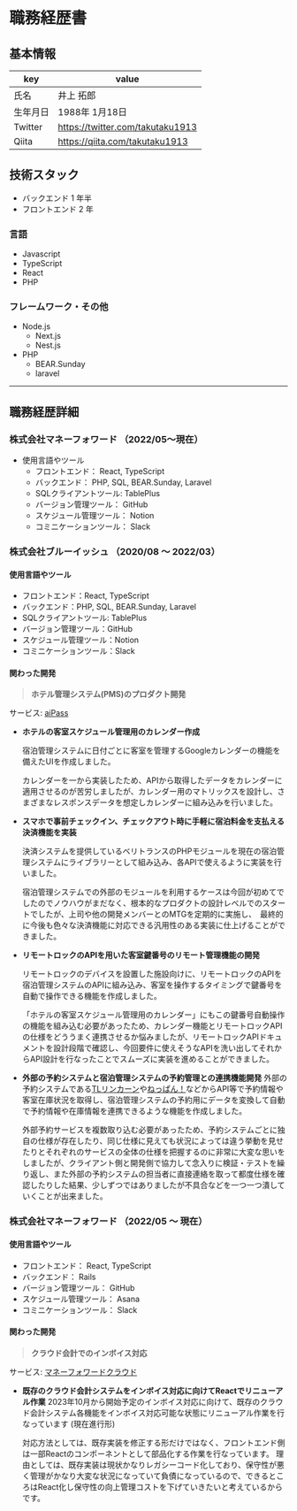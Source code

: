 # 職務経歴書

## 基本情報

|key|value|
|---|---|
|氏名|井上 拓郎|
|生年月日|1988年 1月18日|
|Twitter|https://twitter.com/takutaku1913|
|Qiita|https://qiita.com/takutaku1913|

## 技術スタック
- バックエンド 1 年半
- フロントエンド 2 年

### 言語
- Javascript
- TypeScript
- React
- PHP

### フレームワーク・その他
- Node.js
  - Next.js
  - Nest.js
- PHP
  - BEAR.Sunday
  - laravel  
---

## 職務経歴詳細
### 株式会社マネーフォワード （2022/05〜現在）
- 使用言語やツール
  - フロントエンド： React, TypeScript
  - バックエンド： PHP, SQL, BEAR.Sunday, Laravel
  - SQLクライアントツール: TablePlus
  - バージョン管理ツール： GitHub
  - スケジュール管理ツール： Notion
  - コミニケーションツール： Slack
    

### 株式会社ブルーイッシュ （2020/08 〜 2022/03）
#### 使用言語やツール

  - フロントエンド：React, TypeScript
  - バックエンド：PHP, SQL, BEAR.Sunday, Laravel
  - SQLクライアントツール: TablePlus
  - バージョン管理ツール：GitHub
  - スケジュール管理ツール：Notion
  - コミニケーションツール：Slack
#### 関わった開発

  > **ホテル管理システム(PMS)のプロダクト開発**
  
  サービス: [aiPass](https://aipass.jp/)

  - **ホテルの客室スケジュール管理用のカレンダー作成**
  
    宿泊管理システムに日付ごとに客室を管理するGoogleカレンダーの機能を備えたUIを作成しました。  
    
    カレンダーを一から実装したため、APIから取得したデータをカレンダーに適用させるのが苦労しましたが、カレンダー用のマトリックスを設計し、さまざまなレスポンスデータを想定しカレンダーに組み込みを行いました。
  
  - **スマホで事前チェックイン、チェックアウト時に手軽に宿泊料金を支払える決済機能を実装**
  
    決済システムを提供しているベリトランスのPHPモジュールを現在の宿泊管理システムにライブラリーとして組み込み、各APIで使えるように実装を行いました。  
    
    宿泊管理システムでの外部のモジュールを利用するケースは今回が初めてでしたのでノウハウがまだなく、根本的なプロダクトの設計レベルでのスタートでしたが、上司や他の開発メンバーとのMTGを定期的に実施し、　最終的に今後も色々な決済機能に対応できる汎用性のある実装に仕上げることができました。  
  
  - **リモートロックのAPIを用いた客室鍵番号のリモート管理機能の開発**
  
    リモートロックのデバイスを設置した施設向けに、リモートロックのAPIを宿泊管理システムのAPIに組み込み、客室を操作するタイミングで鍵番号を自動で操作できる機能を作成しました。  
    
    「ホテルの客室スケジュール管理用のカレンダー」にもこの鍵番号自動操作の機能を組み込む必要があったため、カレンダー機能とリモートロックAPIの仕様をどううまく連携させるか悩みましたが、リモートロックAPIドキュメントを設計段階で確認し、今回要件に使えそうなAPIを洗い出してそれからAPI設計を行なったことでスムーズに実装を進めることができました。
   
  - **外部の予約システムと宿泊管理システムの予約管理との連携機能開発**
    外部の予約システムである[TLリンカーン](https://www.seanuts.co.jp/product/lincoln/)や[ねっぱん！](https://www.neppan.com/)などからAPI等で予約情報や客室在庫状況を取得し、宿泊管理システムの予約用にデータを変換して自動で予約情報や在庫情報を連携できるような機能を作成しました。
    
    外部予約サービスを複数取り込む必要があったため、予約システムごとに独自の仕様が存在したり、同じ仕様に見えても状況によっては違う挙動を見せたりとそれぞれのサービスの全体の仕様を把握するのに非常に大変な思いをしましたが、クライアント側と開発側で協力して念入りに検証・テストを繰り返し、また外部の予約システムの担当者に直接連絡を取って都度仕様を確認したりした結果、少しずつではありましたが不具合などを一つ一つ潰していくことが出来ました。

### 株式会社マネーフォワード （2022/05 〜 現在）
#### 使用言語やツール

  - フロントエンド： React, TypeScript
  - バックエンド： Rails
  - バージョン管理ツール： GitHub
  - スケジュール管理ツール： Asana
  - コミニケーションツール： Slack

#### 関わった開発
  
  > **クラウド会計でのインボイス対応**

  サービス: [マネーフォワードクラウド](https://biz.moneyforward.com/)
  
  - **既存のクラウド会計システムをインボイス対応に向けてReactでリニューアル作業**
    2023年10月から開始予定のインボイス対応に向けて、既存のクラウド会計システム各機能をインボイス対応可能な状態にリニューアル作業を行なっています (現在進行形)
    
    対応方法としては、既存実装を修正する形だけではなく、フロントエンド側は一部Reactのコンポーネントとして部品化する作業を行なっています。
    理由としては、既存実装は現状かなりレガシーコード化しており、保守性が悪く管理がかなり大変な状況になっていて負債になっているので、できるところはReact化し保守性の向上管理コストを下げていきたいと考えているからです。
    
    
    
